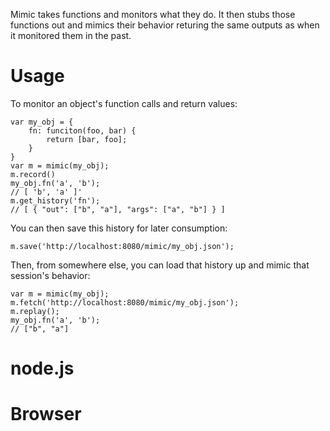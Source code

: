 Mimic takes functions and monitors what they do. It then stubs those functions
out and mimics their behavior returing the same outputs as when it monitored
them in the past.

# Usage

To monitor an object's function calls and return values:

    var my_obj = {
        fn: funciton(foo, bar) {
            return [bar, foo];
        }
    }
    var m = mimic(my_obj);
    m.record()
    my_obj.fn('a', 'b');
    // [ 'b', 'a' ]'
    m.get_history('fn');
    // [ { "out": ["b", "a"], "args": ["a", "b"] } ]

You can then save this history for later consumption:

    m.save('http://localhost:8080/mimic/my_obj.json');

Then, from somewhere else, you can load that history up and mimic that
session's behavior:

    var m = mimic(my_obj);
    m.fetch('http://localhost:8080/mimic/my_obj.json');
    m.replay();
    my_obj.fn('a', 'b');
    // ["b", "a"]

# node.js

# Browser
